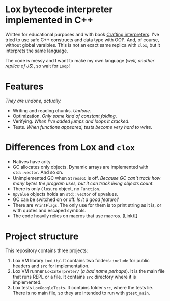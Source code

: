 # Lox bytecode interpreter implemented in C++

Written for educational purposes and with book [Crafting interpreters](https://craftinginterpreters.com/).
I've tried to use safe C++ constructs and data type with OOP. And, of course, without global varaibles.
This is not an exact same replica with `clox`, but it interprets the same language.

The code is messy and I want to make my own language (*well, another replica of JS*), so wait for `Loop`!

# Features

*They are undone, actually.*

- Writing and reading chunks. *Undone*.
- Optimization. *Only some kind of constant folding*.
- Verifying. *When I've added jumps and loops it cracked*.
- Tests. *When functions appeared, tests become very hard to write*.

# Differences from Lox and `clox`

- Natives have arity
- GC allocates only objects. Dynamic arrays are implemented with `std::vector`. And so on.
- Unimplemented GC when `StressGC` is off. *Because GC can't track how many bytes the program uses, but it can track
  living objects count*.
- There is only `Closure` object, no `Function`.
- `Upvalue` objects holds an `std::vector` of upvalues.
- GC can be switched on or off. *Is it a good feature?*
- There are `PrintFlags`. The only use for them is to print string as it is, or with quotes and escaped symbols.
- The code heavily relies on macros that use macros. (Link)[]

# Project structure
This repository contains three projects:
1. Lox VM library `LoxLib/`. It contains two folders: `include` for public headers and `src` for implementation.
2. Lox VM runner `LoxInterpreter/` (*a bad name perhaps*). It is the main file that runs REPL or a file. It contains `src` directory where it is implemented.
3. Lox tests `LoxGoogleTests`. It contains folder `src`, where the tests lie. There is no main file, so they are intended to run with `gtest_main`.